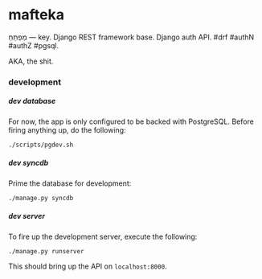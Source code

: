 # mafteka
מַפְתֵחַ — key. Django REST framework base. Django auth API. #drf #authN #authZ #pgsql.

AKA, the shit.

### development
##### dev database
For now, the app is only configured to be backed with PostgreSQL. Before firing anything up, do the following:
```bash
./scripts/pgdev.sh
```

##### dev syncdb
Prime the database for development:
```bash
./manage.py syncdb
```

##### dev server
To fire up the development server, execute the following:
```bash
./manage.py runserver
```
This should bring up the API on `localhost:8000`.
